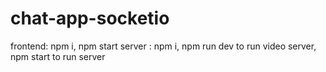 # chat-app-socketio
frontend: npm i, npm start
server : npm i, npm run dev to run video server, npm start to run server
